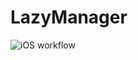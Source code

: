 # LazyManager

![iOS workflow](https://github.com/mamamaeda/LazyManager/actions/workflows/ios.yml/badge.svg)
